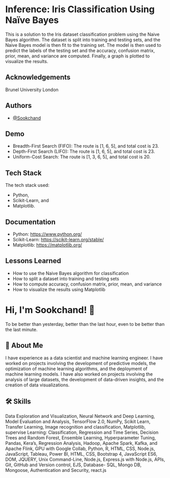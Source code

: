 
# Inference: Iris Classification Using Naïve Bayes
This is a solution to the Iris dataset classification problem using the Naive Bayes algorithm. The dataset is split into training and testing sets, and the Naive Bayes model is then fit to the training set. The model is then used to predict the labels of the testing set and the accuracy, confusion matrix, prior, mean, and variance are computed. Finally, a graph is plotted to visualize the results.


## Acknowledgements
Brunel University London

## Authors

- [@Sookchand](https://github.com/Sookchand)


## Demo

- Breadth-First Search (FIFO): The route is [1, 6, 5], and total cost is 23.
- Depth-First Search (LIFO): The route is [1, 6, 5], and total cost is 23.
- Uniform-Cost Search: The route is [1, 3, 6, 5], and total cost is 20.


## Tech Stack

The tech stack used:
- Python, 
- Scikit-Learn, and 
- Matplotlib.
## Documentation
- Python: https://www.python.org/
- Scikit-Learn: https://scikit-learn.org/stable/
- Matplotlib: https://matplotlib.org/
## Lessons Learned
- How to use the Naive Bayes algorithm for classification
- How to split a dataset into training and testing sets
- How to compute accuracy, confusion matrix, prior, mean, and variance
- How to visualize the results using Matplotlib
# Hi, I'm Sookchand! 👋

To be better than yesterday, better than the last hour, even to be better than the last
minute.
## 🚀 About Me
I have experience as a data scientist and machine learning engineer. I have worked on
projects involving the development of predictive models, the optimization of machine
learning algorithms, and the deployment of machine learning models. I have also worked on
projects involving the analysis of large datasets, the development of data-driven insights,
and the creation of data visualizations.
## 🛠 Skills
Data Exploration and Visualization, Neural Network and Deep Learning, Model Evaluation
and Analysis, TensorFlow 2.0, NumPy, Scikit Learn, Transfer Learning, Image recognition and
classification, Matplotlib, supervise Learning: Classification, Regression and Time Series,
Decision Trees and Random Forest, Ensemble Learning, Hyperparameter Tuning, Pandas,
Kera’s, Regression Analysis, Hadoop, Apache Spark, Kafka, and Apache Flink, GPU with
Google Collab, Python, R, HTML, CSS, Node.js, JavaScript, Tableau, Power BI, HTML, CSS,
Bootstrap 4, JavaScript ES6, DOM, JQUERY, Unix Command-Line, Node.js, Express.js with Node.js,
APIs, Git, GitHub and Version control, EJS, Database- SQL, Mongo DB, Mongoose, Authentication and
Security, react.js